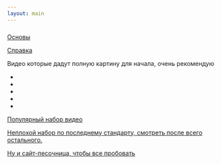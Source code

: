 ```yaml
---
layout: main
---
```


### 

<p><a href="https://learn.javascript.ru/js">Основы</a></p>
<p> <a href="https://developer.mozilla.org/ru/">Справка</a></p>
<p>Видео которые дадут полную картину для начала, очень рекомендую

*  [](https://youtu.be/IJQVLg4heLA/)
*  [](https://youtu.be/IJQVLg4heLA/)
*  [](https://youtu.be/QsWnRj_EXMg/)
*  [](https://youtu.be/SI-pcE-6f3M/)
*  [](https://youtu.be/Wgzq6use59A/)
  
</p>
<p>
<a href="https://www.youtube.com/playlist?list=PL363QX7S8MfSxcHzvkNEqMYbOyhLeWwem/">Популярный набор видео </a>
</p>
<p>
<a href="https://www.youtube.com/playlist?list=PLqHlAwsJRxAOpWPtj2T6HhSzX-lKmKV2q">Неплохой набор по последнему стандарту, смотреть после всего остального.</a>
</p> 
 <p><a href="https://jsbin.com">Ну и сайт-песочница, чтобы все пробовать</p>  